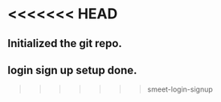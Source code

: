 <<<<<<< HEAD
=======
## Initialized the git repo.
## login sign up setup done.
>>>>>>> smeet-login-signup
